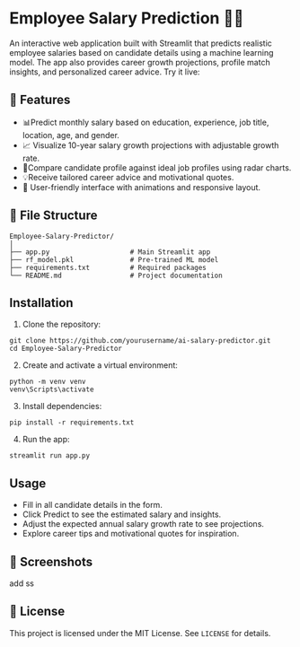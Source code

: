 # Employee Salary Prediction 💼💸
An interactive web application built with Streamlit that predicts realistic employee salaries based on candidate details using a machine learning model. The app also provides career growth projections, profile match insights, and personalized career advice.
Try it live: 
## 🚀 Features

- 📊Predict monthly salary based on education, experience, job title, location, age, and gender.
- 📈 Visualize 10-year salary growth projections with adjustable growth rate.
- 📌Compare candidate profile against ideal job profiles using radar charts.
- 💡Receive tailored career advice and motivational quotes.
- 🎨 User-friendly interface with animations and responsive layout.

## 📁 File Structure
```
Employee-Salary-Predictor/
│
├── app.py                    # Main Streamlit app
├── rf_model.pkl              # Pre-trained ML model
├── requirements.txt          # Required packages
└── README.md                 # Project documentation
```

## Installation
1. Clone the repository:
```
git clone https://github.com/yourusername/ai-salary-predictor.git
cd Employee-Salary-Predictor
```
2. Create and activate a virtual environment:
```
python -m venv venv
venv\Scripts\activate
```
3. Install dependencies:
```
pip install -r requirements.txt
```
4. Run the app:
```
streamlit run app.py
```

## Usage
- Fill in all candidate details in the form.
- Click Predict to see the estimated salary and insights.
- Adjust the expected annual salary growth rate to see projections.
- Explore career tips and motivational quotes for inspiration.

## 📸 Screenshots
add ss 

## 📜 License   
This project is licensed under the MIT License. See `LICENSE` for details.
